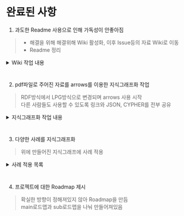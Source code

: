 # 완료된 사항

1. 과도한 Readme 사용으로 인해 가독성이 안좋아짐
> * 해결을 위해 해결위해 Wiki 활성화, 이후 Issue등의 자료 Wiki로 이동  
> * Readme 정리

<details>
<summary> Wiki 작업 내용</summary>
<div markdown="1">
  
* 미디어믹스, 메타데이터, 원소스멀티유즈, 트랜스 미디어, 지식그래프
* LPG 그래프 작성법
* RDF, LPG 개념 정의
* 국내외 논문
* 그래프 데이터베이스
* 미디어 변형 유형
* Neo4j 개념 정의, 명령어, JSON 파일 열기
> [작업 내용](https://github.com/chunsejin/web-media-mix/wiki)
</div>
</details>
  
#

2. pdf파일로 주어진 자료를 arrows를 이용한 지식그래프화 작업
> RDF방식에서 LPG방식으로 변경되며 arrows 사용 시작  
> 다른 사람들도 사용할 수 있도록 링크와 JSON, CYPHER를 전부 공유
<details>
<summary> 지식그래프화 작업 내용</summary>
<div markdown="1">

* 웹소설>웹툰
* 웹소설>드라마
* 웹툰>드라마
* 웹툰>게임
* 웹툰>굿즈
* 웹툰>무빙툰
* 웹툰>영화
* 웹툰>애니메이션
* 웹툰>뮤지컬

</div>
</details>
  
#

3. 다양한 사례를 지식그래프화
> 위에 만들어진 지식그래프에 사례 적용
<details>
<summary> 사례 적용 목록 </summary>
<div markdown="1">
  

* 전자오락 수호대
* 신과 함께
* 화산귀환
* 좀비딸
* 두번 사는 랭커
* 어게인 마이 라이프
* 여신강림
* 리버스빌런
* 도굴왕
* 이태원클라쓰
* 사내맞선
* 구해줘
* 미생
* 북검전기
* 치즈인더트랩
* 내일
* 마음의 소리
* 신의 탑
* 독립 일기
* 지금 우리 학교는
* 스위트 홈
* 시동
* 은밀하게 위대하게
* 대학일기

> [사례 분류](https://github.com/chunsejin/web-media-mix/blob/main/PDF%EC%9E%90%EB%A3%8C_arrows/%EC%82%AC%EB%A1%80/%EC%82%AC%EB%A1%80%20%EC%A0%81%EC%9A%A9%20%EB%AA%A8%EC%9D%8C.md)
  

  
  
</div>
</details>
  

</div>
</details>

#

4. 프로젝트에 대한 Roadmap 제시
> 확실한 방향이 정해져있지 않아 Roadmap을 만듬  
> main로드맵과 sub로드맵을 나눠 만들어져있음

